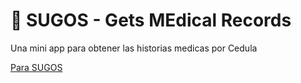 # 🎈 SUGOS - Gets MEdical Records

Una mini app para obtener las historias medicas por Cedula

[Para SUGOS](https://www.sugos.com.ve/)

